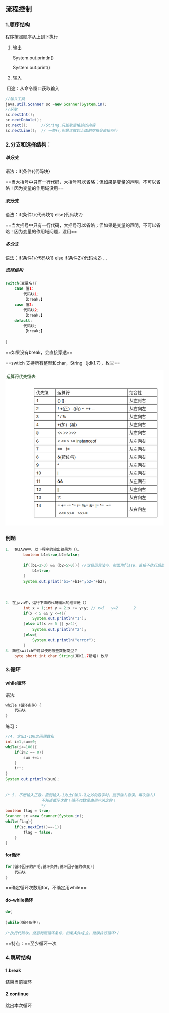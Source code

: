 ## 流程控制

### 1.顺序结构

程序按照顺序从上到下执行

1. 输出

   System.out.println()

   System.out.print()

2. 输入

​	用途：从命令窗口获取输入

```java
//输入工具
java.util.Scanner sc =new Scanner(System.in);
//获取
sc.nextInt();
sc.nextDobule();
sc.next();      //String.只能取空格前的内容
sc.nextLine();  // 一整行,但是读取到上面的空格会直接空行
```



### 2.分支和选择结构：

##### 单分支

语法：if(条件){代码块}

==当大括号中只有一行代码，大括号可以省略；但如果是变量的声明，不可以省略！因为变量的作用域没用==



##### 双分支

语法：if(条件1){代码块1} else{代码块2}

==当大括号中只有一行代码，大括号可以省略；但如果是变量的声明，不可以省略！因为变量的作用域问题，没用==

##### 多分支

语法：if(条件1){代码块1} else if(条件2){代码块2} ... 





##### 选择结构

```java
switch(变量名){
    case 值1:
        代码块1;
        【break;】
    case 值2:
        代码块2;
        【break;】
    default:
        代码块;
        【break;】
        
}
```

==如果没有break，会直接穿透==

==swtich 支持所有整型和char，String（jdk1.7），枚举==





![img](Java05流程控制.assets/1001990-20161025144757265-1724289762.png)

### 例题

```java
1.  在JAVA中，以下程序的输出结果为（）。 
        boolean b1=true,b2=false;    
    
        if((b1=2>3) && (b2=5>0)){ //双目运算法与，前面为flase，直接不执行后面语句
            b1=true;
        }
        System.out.print("b1="+b1+";b2="+b2);



2. 在java中，运行下面的代码输出的结果是（）
		int x = 1;int y = 2;x += y+y; // x=5   y=2       2
		if(x < 5 && y <=4){
			System.out.println("1");
		}else if(x >= 5 || y>4){
			System.out.println("2");
		}else{
			System.out.println("error");
		}
3. 简述switch中可以使用哪些数据类型？
	byte short int char String(JDK1.7新增) 枚举


```



### 3.循环

#### while循环

语法:

```java
while（循环条件）{
    代码块
}
```

练习：

```java
//4. 求出1-100之间偶数和
int i=1,sum=0;
while(i<=100){
    if(i%2 == 0){
        sum +=i;
    }
    i++;
}
System.out.println(sum);


/* 5. 不断输入正数，直到输入-1为止(输入-1之外的数字时，提示输入有误，再次输入)
				不知道循环次数！循环次数是由用户决定的！
				*/
boolean flag = true;
Scanner sc =new Scanner(System.in);
while(flag){
    if(sc.nextInt()==-1){
        flag = false;
    }
}
```



#### for循环

```java
for(循环因子的声明;循环条件;循环因子值的改变){
    代码块
}
```

==确定循环次数用for，不确定用while==



#### do-while循环

```java
do{
    
}while(循环条件);

/*执行代码块，然后判断循环条件，如果条件成立，继续执行循环*/
```

==特点：==至少循环一次





### 4.跳转结构

#### 1.break

结束当前循环



#### 2.continue

跳出本次循环
